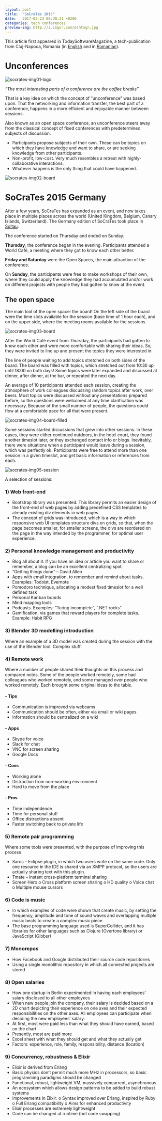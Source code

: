 ```yaml
---
layout: post
title:  "SoCraTes 2015"
date:   2017-02-23 08:39:21 +0200
categories: tech conferences
preview-img: http://i.imgur.com/dshtmgn.jpg
---
```

This article first appeared in TodaySoftwareMagazine, a tech-publication from Cluj-Napoca, Romania (in [English][tsm-article-socrates-2015-en] and in [Romanian][tsm-article-socrates-2015-ro]).


#  __Unconferences__

![socrates-img01-logo]

_“The most interesting parts of a conference are the coffee breaks”_

That is a key idea on which the concept of “unconference” was based upon. That the networking and information transfer, the best part of a conference, happens in a more efficient and enjoyable manner between sessions.

Also known as an open space conference, an unconference steers away from the classical concept of fixed conferences with predetermined subjects of discussion.
-	Participants propose subjects of their own. These can be topics on which they have knowledge and want to share, or are seeking knowledge from other participants.
-	Non-profit, low-cost. Very much resembles a retreat with highly-collaborative interactions.
-	Whatever happens is the only thing that could have happened.

![socrates-img02-board]

# __SoCraTes 2015 Germany__

After a few years, SoCraTes has expanded as an event, and now takes place in multiple places across the world (United Kingdom, Belgium, Canary Islands, Switzerland). The Germany edition of SoCraTes took place in [Soltau][google-maps-soltau].

The conference started on Thursday and ended on Sunday.

__Thursday__, the conference began in the evening. Participants attended a World Café, a meeting where they got to know each other better.

__Friday and Saturday__ were the Open Spaces, the main attraction of the conference.

On __Sunday__, the participants were free to make workshops of their own, where they could apply the knowledge they had accumulated and/or work on different projects with people they had gotten to know at the event.

## The open space

The main tool of the open space: the board! On the left side of the board were the time slots available for the session (base time of 1 hour each), and on the upper side, where the meeting rooms available for the sessions.

![socrates-img03-board]

After the World Café event from Thursday, the participants had gotten to know each other and were more comfortable with sharing their ideas. So, they were invited to line up and present the topics they were interested in.

The line of people waiting to add topics stretched on both sides of the board. The board was filled with topics, which stretched out from 10:30 up until 18:00 on both days! Some topics were later expanded and discussed at dinner, after dinner, at the bar, or repeated the next day.

An average of 10 participants attended each session, creating the atmosphere of work colleagues discussing random topics after work, over beers. Most topics were discussed without any presentations prepared before, so the questions were welcomed at any time clarification was necessary. Because of the small number of people, the questions could flow at a comfortable pace for all that were present.

![socrates-img04-board-filled]

Some sessions started discussions that grew into other sessions. In these cases, they were either continued outdoors, in the hotel court, they found another timeslot later, or they exchanged contact info or blogs.
Inevitably, there were situations when a participant would leave during a session, which was perfectly ok. Participants were free to attend more than one session in a given timeslot, and get basic information or references from each.

![socrates-img05-session]

A selection of sessions:

### 1)	Web front-end
-	Bootstrap library was presented. This library permits an easier design of the front-end of web pages by adding predefined CSS templates to already existing div elements in web pages.
-	The concept of grids was introduced, which is a way in which responsive web UI templates structure divs on grids, so that, when the page becomes smaller, for smaller screens, the divs are reordered on the page in the way intended by the programmer, for optimal user experience.

### 2)	Personal knowledge management and productivity
-	Blog all about it. If you have an idea or article you want to share or remember, a blog can be an excellent centralizing spot.
-	“Getting things done” – David Allen
-	Apps with email integration, to remember and remind about tasks. Examples: Todoist, Evernote
-	Pomodoro technique, allocating a modest fixed timeslot for a well defined task
-	Personal Kanban boards
-	Mind mapping tools
-	Podcasts. Examples: “Turing incomplete”, “.NET rocks”
-	Gamification, via games that reward players for complete tasks. Example: Habit RPG

### 3)	Blender 3D modelling introduction
Where an example of a 3D model was created during the session with the use of the Blender tool. Complex stuff.

### 4)	Remote work
Where a number of people shared their thoughts on this process and compared notes. Some of the people worked remotely, some had colleagues who worked remotely, and some managed over people who worked remotely. Each brought some original ideas to the table.
#### - Tips
 -	Communication is improved via webcams
 -	Communication should be often, either via email or wiki pages
 -	Information should be centralized on a wiki

#### -	Apps
 -	Skype for voice
 -	Slack for chat
 -	VNC for screen sharing
 -	Google Docs

#### -	Cons
 -	Working alone
 -	Distraction from non-working environment
 -	Hard to move from the place

#### -	Pros
 -	Time independence
 -	Time for personal stuff
 -	Office distractions absent
 -	Faster switching back to private life

### 5)	Remote pair programming
Where some tools were presented, with the purpose of improving this process

-	Saros – Eclipse plugin, in which two users write on the same code. Only one resource in the IDE is shared via an XMPP protocol, so the users are actually sharing text with this plugin.
-	Tmate – Instant cross-platform terminal sharing
-	Screen Hero
	o	Cross platform screen sharing
	o	HD quality
	o	Voice chat
	o	Multiple mouse cursors

### 6)	Code is music
-	In which examples of code were shown that create music, by setting the frequency, amplitude and tone of sound waves and overlapping multiple music beats to create a complex music piece.
-	The base programming language used is SuperCollider, and it has libraries for other languages such as Clojure (Overtone library) or JavaScript (Gibber)

### 7)	Monorepos
-	How Facebook and Google distributed their source code repositories
-	Using a single monolithic repository in which all connected projects are stored

### 8)	Open salaries
-	How one startup in Berlin experimented in having each employees’ salary disclosed to all other employees
-	When new people join the company, their salary is decided based on a 2D chart depicting their experience on one axes and their expected responsibilities on the other axes. All employees can participate when deciding the new employees’ salary.
-	At first, most were paid less than what they should have earned, based on the chart
-	Presently, most are paid more
-	Excel sheet with what they should get and what they actually get
-	Factors: experience, role, family, responsibility, distance (location)

### 9)	Concurrency, robustness & Elixir
-	Elixir is derived from Erlang
-	Basic physics don’t permit much more MHz in processors, so basic programming paradigms should be changed
-	Functional, robust, lightweight VM, massively concurrent, asynchronous
-	An ecosystem which allows design patterns to be added to build robust systems
-	Improvements in Elixir:
	o	Syntax improved over Erlang, inspired by Ruby
	o	Full Erlang compatibility
	o	Aims for enhanced productivity
-	Elixir processes are extremely lightweight
-	Code can be changed at runtime (hot code swapping)


[tsm-article-socrates-2015-en]: https://www.todaysoftmag.com/article/1700/socrates-2015-unconference
[tsm-article-socrates-2015-ro]: https://www.todaysoftmag.ro/article/1697/socrates-2015-unconference
[google-maps-soltau]: https://www.google.ro/maps/place/29614+Soltau,+Germany/@52.9607721,9.8449588,9z/data=!4m5!3m4!1s0x47b1b342b29f4ba1:0x4263df27bd656e0!8m2!3d52.9846914!4d9.842125?hl=en

[socrates-img01-logo]: http://i.imgur.com/qnEiGL9.png
[socrates-img02-board]: http://i.imgur.com/7imhtUW.jpg
[socrates-img03-board]: http://i.imgur.com/2PJvGT4.jpg
[socrates-img04-board-filled]: http://i.imgur.com/dshtmgn.jpg
[socrates-img05-session]: http://i.imgur.com/5YTZAfl.jpg
